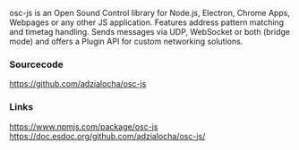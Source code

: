 osc-js is an Open Sound Control library for Node.js, Electron, Chrome Apps, Webpages or any other JS application. Features address pattern matching and timetag handling. Sends messages via UDP, WebSocket or both (bridge mode) and offers a Plugin API for custom networking solutions.

### Sourcecode

https://github.com/adzialocha/osc-js

### Links

https://www.npmjs.com/package/osc-js
https://doc.esdoc.org/github.com/adzialocha/osc-js/
